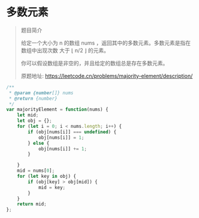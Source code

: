 # 多数元素

> 题目简介  
> 
> 给定一个大小为 n 的数组 nums ，返回其中的多数元素。多数元素是指在数组中出现次数 大于 ⌊ n/2 ⌋ 的元素。
> 
> 你可以假设数组是非空的，并且给定的数组总是存在多数元素。
>
> 原题地址: https://leetcode.cn/problems/majority-element/description/

```javascript
/**
 * @param {number[]} nums
 * @return {number}
 */
var majorityElement = function(nums) {
    let mid;
    let obj = {};
    for (let i = 0; i < nums.length; i++) {
        if (obj[nums[i]] === undefined) {
            obj[nums[i]] = 1;
        } else {
            obj[nums[i]] += 1;
        }

    }
    mid = nums[0];
    for (let key in obj) {
        if (obj[key] > obj[mid]) {
            mid = key;
        }
    }
    return mid;
};  
```